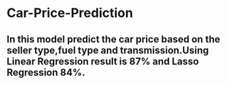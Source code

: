 # Car-Price-Prediction
## In this model predict the car price based on the seller type,fuel type and transmission.Using Linear Regression result is 87% and Lasso Regression 84%.
